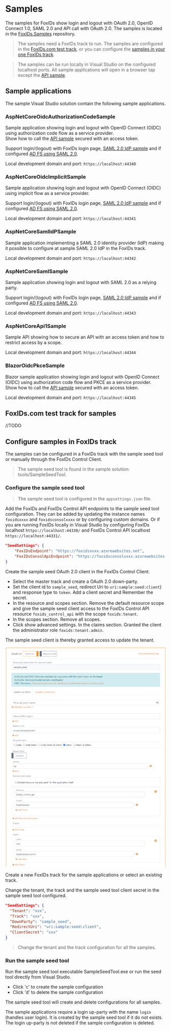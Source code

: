 # Samples
The samples for FoxIDs show login and logout with OAuth 2.0, OpenID Connect 1.0, SAML 2.0 and API call with OAuth 2.0. The samples is located in the [FoxIDs.Samples](https://github.com/ITfoxtec/FoxIDs.Samples) repository.

> The samples need a FoxIDs track to run. The samples are configured in the [FoxIDs.com test track](#foxidscom-test-track-for-samples), or you can configure the [samples in your one FoxIDs track](#configure-samples-in-foxids-track).

> The samples can be run locally in Visual Studio on the configured localhost ports. All sample applications will open in a browser tap except the [API sample](#aspnetcoreapi1sample).

## Sample applications

The sample Visual Studio solution contain the following sample applications.

### AspNetCoreOidcAuthorizationCodeSample

Sample application showing login and logout with OpenID Connect (OIDC) using authorization code flow as a service provider.\
Show how to call the [API sample](#aspnetcoreapi1sample) secured with an access token. 

Support login/(logout) with FoxIDs login page, [SAML 2.0 IdP sample](#aspnetcoresamlidpsample) and if configured [AD FS using SAML 2.0](saml-2.0.md#connecting-ad-fs).

Local development domain and port: `https://localhost:44340`

### AspNetCoreOidcImplicitSample

Sample application showing login and logout with OpenID Connect (OIDC) using implicit flow as a service provider.

Support login/(logout) with FoxIDs login page, [SAML 2.0 IdP sample](#aspnetcoresamlidpsample) and if configured [AD FS using SAML 2.0](saml-2.0.md#connecting-ad-fs).

Local development domain and port: `https://localhost:44341`

### AspNetCoreSamlIdPSample

Sample application implementing a SAML 2.0 identity provider (IdP) making it possible to configure at sample SAML 2.0 IdP in the FoxIDs track.

Local development domain and port: `https://localhost:44342`

### AspNetCoreSamlSample

Sample application showing login and logout with SAML 2.0 as a relying party.

Support login/(logout) with FoxIDs login page, [SAML 2.0 IdP sample](#aspnetcoresamlidpsample) and if configured [AD FS using SAML 2.0](saml-2.0.md#connecting-ad-fs).

Local development domain and port: `https://localhost:44343`

### AspNetCoreApi1Sample

Sample API showing how to secure an API with an access token and how to restrict access by a scope.

Local development domain and port: `https://localhost:44344`

### BlazorOidcPkceSample

Blazor sample application showing login and logout with OpenID Connect (OIDC) using authorization code flow and PKCE as a service provider.\
Show how to call the [API sample](#aspnetcoreapi1sample) secured with an access token. 

Local development domain and port: `https://localhost:44345`

## FoxIDs.com test track for samples
//TODO

## Configure samples in FoxIDs track

The samples can be configured in a FoxIDs track with the sample seed tool or manually through the FoxIDs Control Client.  

> The sample seed tool is found in the sample solution: tools/SampleSeedTool.

### Configure the sample seed tool

> The sample seed tool is configured in the `appsettings.json` file.

Add the FoxIDs and FoxIDs Control API endpoints to the sample seed tool configuration. They can be added by updating the instance names `foxidsxxxx` and `foxidsconsolxxxx` or by configuring custom domains. Or if you are running FoxIDs locally in Visual Studio by configuring FoxIDs localhost `https://localhost:44330/` and FoxIDs Control API localhost `https://localhost:44331/`.

```json
"SeedSettings": {
    "FoxIDsEndpoint": "https://foxidsxxxx.azurewebsites.net", 
    "FoxIDsConsolApiEndpoint": "https://foxidsconsolxxxx.azurewebsites.net/api"
}
```

Create the sample seed OAuth 2.0 client in the FoxIDs Control Client.  

- Select the master track and create a OAuth 2.0 down-party.
- Set the client id to `sample_seed`, redirect Uri to `uri:sample:seed:client`) and response type to `token`. Add a client secret and Remember the secret.
- In the resource and scopes section. Remove the default resource scope and give the sample seed client access to the FoxIDs Control API resource `foxids_control_api` with the scope `foxids:tenant`.
- In the scopes section. Remove all scopes.
- Click show advanced settings. In the claims section. Granted the client the administrator role `foxids:tenant.admin`. 

The sample seed client is thereby granted access to update the tenant.

![FoxIDs Control Client - sample_seed client](images/sample_seed-client.png)

Create a new FoxIDs track for the sample applications or select an existing track.

Change the tenant, the track and the sample seed tool client secret in the sample seed tool configured. 

```json
"SeedSettings": {
  "Tenant": "xxx",
  "Track": "xxx",
  "DownParty": "sample_seed",
  "RedirectUri": "uri:sample:seed:client",
  "ClientSecret": "xxx"
}
```

> Change the tenant and the track configuration for all the samples. 

### Run the sample seed tool

Run the sample seed tool executable SampleSeedTool.exe or run the seed tool directly from Visual Studio. 

* Click 'c' to create the sample configuration 
* Click 'd' to delete the sample configuration

The sample seed tool will create and delete configurations for all samples.

The sample applications require a login up-party with the name `login` (handles user login). It is created by the sample seed tool if it do not exists. The login up-party is not deleted if the sample configuration is deleted.
